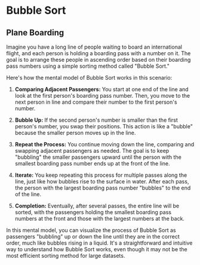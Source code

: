 # Bubble Sort
## Plane Boarding
Imagine you have a long line of people waiting to board an international flight, and each person is holding a boarding pass with a number on it. The goal is to arrange these people in ascending order based on their boarding pass numbers using a simple sorting method called "Bubble Sort."

Here's how the mental model of Bubble Sort works in this scenario:

1. **Comparing Adjacent Passengers:** You start at one end of the line and look at the first person's boarding pass number. Then, you move to the next person in line and compare their number to the first person's number.

2. **Bubble Up:** If the second person's number is smaller than the first person's number, you swap their positions. This action is like a "bubble" because the smaller person moves up in the line.

3. **Repeat the Process:** You continue moving down the line, comparing and swapping adjacent passengers as needed. The goal is to keep "bubbling" the smaller passengers upward until the person with the smallest boarding pass number ends up at the front of the line.

4. **Iterate:** You keep repeating this process for multiple passes along the line, just like how bubbles rise to the surface in water. After each pass, the person with the largest boarding pass number "bubbles" to the end of the line.

5. **Completion:** Eventually, after several passes, the entire line will be sorted, with the passengers holding the smallest boarding pass numbers at the front and those with the largest numbers at the back.

In this mental model, you can visualize the process of Bubble Sort as passengers "bubbling" up or down the line until they are in the correct order, much like bubbles rising in a liquid. It's a straightforward and intuitive way to understand how Bubble Sort works, even though it may not be the most efficient sorting method for large datasets.